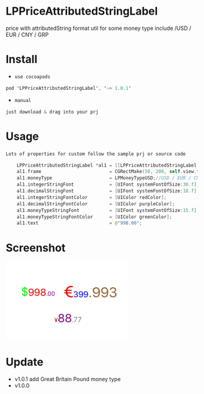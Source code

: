 # LPPriceAttributedStringLabel
price with attributedString format util for some money type include /USD / EUR / CNY / GRP

# Install
- `use cocoapods`
```swift
pod 'LPPriceAttributedStringLabel', '~> 1.0.1'
```

- `manual`
```swift
just download & drag into your prj
```

# Usage
`Lots of properties for custom follow the sample prj or source code`
```swift
    LPPriceAttributedStringLabel *al1 = [[LPPriceAttributedStringLabel alloc] init];
    al1.frame                         = CGRectMake(50, 200, self.view.frame.size.width, 50);
    al1.moneyType                     = LPMoneyTypeUSD;//USD / EUR / CNY / GRP
    al1.integerStringFont             = [UIFont systemFontOfSize:30.f];
    al1.decimalStringFont             = [UIFont systemFontOfSize:18.f];
    al1.integerStringFontColor        = [UIColor redColor];
    al1.decimalStringFontColor        = [UIColor purpleColor];
    al1.moneyTypeStringFont           = [UIFont systemFontOfSize:15.f];
    al1.moneyTypeStringFontColor      = [UIColor greenColor];
    al1.text                          = @"998.00";
```

# Screenshot
<img src="screenshot.png" width="320">

# Update
- v1.0.1
add Great Britain Pound money type
- v1.0.0
